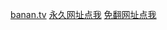 <a href="https://banan.tv" rel="nofollow">banan.tv</a>
<a href="https://banan.tv" rel="nofollow">永久网址点我</a>
<a href="https://didi500.top" rel="nofollow">免翻网址点我</a>
